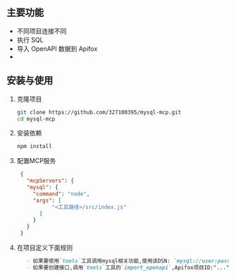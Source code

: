 
## 主要功能

- 不同项目连接不同
- 执行 SQL
- 导入 OpenAPI 数据到 Apifox
- 
## 安装与使用

1. 克隆项目
   ```bash
   git clone https://github.com/327100395/mysql-mcp.git
   cd mysql-mcp
   ```
2. 安装依赖
   ```bash
   npm install
   ```
3. 配置MCP服务
   ```json
    {
      "mcpServers": {
      "mysql": {
        "command": "node",
        "args": [
              "<工具路径>/src/index.js"
          ]
        }
      }
    }
   ```
4. 在项目定义下面规则
   ```md
      - 如果要使用`tools`工具调用mysql相关功能,使用该DSN: `mysql://user:password@host:port/database`
      - 如果要创建接口,调用`tools`工具的`import_openapi`,Apifox项目ID:"...",Apifox的API密钥:"..."
   ```
